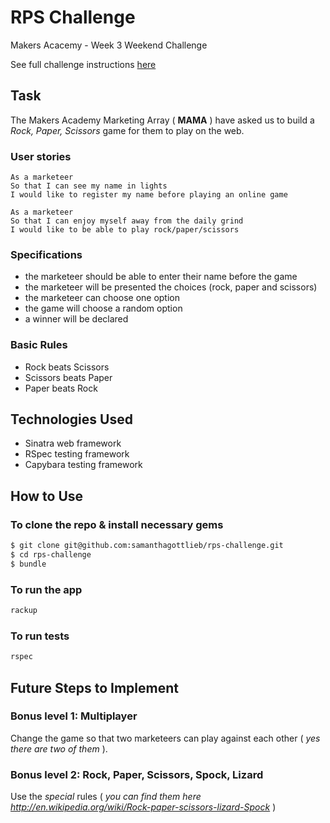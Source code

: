# RPS Challenge

Makers Acacemy - Week 3 Weekend Challenge

See full challenge instructions [here](https://github.com/makersacademy/rps-challenge)

## Task

The Makers Academy Marketing Array ( **MAMA** ) have asked us to build a _Rock, Paper, Scissors_ game for them to play on the web.

### User stories

```
As a marketeer
So that I can see my name in lights
I would like to register my name before playing an online game

As a marketeer
So that I can enjoy myself away from the daily grind
I would like to be able to play rock/paper/scissors
```

### Specifications

- the marketeer should be able to enter their name before the game
- the marketeer will be presented the choices (rock, paper and scissors)
- the marketeer can choose one option
- the game will choose a random option
- a winner will be declared

### Basic Rules

- Rock beats Scissors
- Scissors beats Paper
- Paper beats Rock

## Technologies Used

- Sinatra web framework
- RSpec testing framework
- Capybara testing framework

## How to Use

### To clone the repo & install necessary gems

```sh
$ git clone git@github.com:samanthagottlieb/rps-challenge.git
$ cd rps-challenge
$ bundle
```

### To run the app

```sh
rackup
```

### To run tests

```sh
rspec
```

## Future Steps to Implement

### Bonus level 1: Multiplayer

Change the game so that two marketeers can play against each other ( _yes there are two of them_ ).

### Bonus level 2: Rock, Paper, Scissors, Spock, Lizard

Use the _special_ rules ( _you can find them here http://en.wikipedia.org/wiki/Rock-paper-scissors-lizard-Spock_ )
